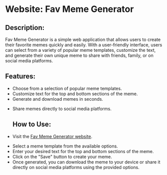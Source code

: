 <h1 id="website-fav-meme-generator">Website: Fav Meme Generator</h1>
<h2 id="description-">Description:</h2>
<p>Fav Meme Generator is a simple web application that allows users to create their favorite memes quickly and easily. With a user-friendly interface, users can select from a variety of popular meme templates, customize the text, and generate their own unique meme to share with friends, family, or on social media platforms.</p>
<h2 id="features-">Features:</h2>
<ul>
<li>Choose from a selection of popular meme templates.</li>
<li>Customize text for the top and bottom sections of the meme.</li>
<li>Generate and download memes in seconds.</li>
<li><p>Share memes directly to social media platforms.</p>
<h2 id="how-to-use-">How to Use:</h2>
</li>
<li><p>Visit the <a href="https://fav-meme.netlify.app/">Fav Meme Generator website</a>.</p>
</li>
<li>Select a meme template from the available options.</li>
<li>Enter your desired text for the top and bottom sections of the meme.</li>
<li>Click on the &quot;Save&quot; button to create your meme.</li>
<li>Once generated, you can download the meme to your device or share it directly on social media platforms using the provided options.</li>
</ul>
